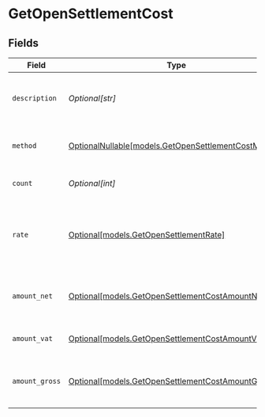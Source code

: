 # GetOpenSettlementCost


## Fields

| Field                                                                                              | Type                                                                                               | Required                                                                                           | Description                                                                                        | Example                                                                                            |
| -------------------------------------------------------------------------------------------------- | -------------------------------------------------------------------------------------------------- | -------------------------------------------------------------------------------------------------- | -------------------------------------------------------------------------------------------------- | -------------------------------------------------------------------------------------------------- |
| `description`                                                                                      | *Optional[str]*                                                                                    | :heavy_minus_sign:                                                                                 | A description of the cost subtotal                                                                 | Credit card - Visa debit consumer domestic                                                         |
| `method`                                                                                           | [OptionalNullable[models.GetOpenSettlementCostMethod]](../models/getopensettlementcostmethod.md)   | :heavy_minus_sign:                                                                                 | The payment method, if applicable                                                                  | creditcard                                                                                         |
| `count`                                                                                            | *Optional[int]*                                                                                    | :heavy_minus_sign:                                                                                 | The number of fees                                                                                 | 10                                                                                                 |
| `rate`                                                                                             | [Optional[models.GetOpenSettlementRate]](../models/getopensettlementrate.md)                       | :heavy_minus_sign:                                                                                 | The service rates, further divided into `fixed` and `percentage` costs.                            |                                                                                                    |
| `amount_net`                                                                                       | [Optional[models.GetOpenSettlementCostAmountNet]](../models/getopensettlementcostamountnet.md)     | :heavy_minus_sign:                                                                                 | The net total cost, i.e. excluding VAT                                                             |                                                                                                    |
| `amount_vat`                                                                                       | [Optional[models.GetOpenSettlementCostAmountVat]](../models/getopensettlementcostamountvat.md)     | :heavy_minus_sign:                                                                                 | The applicable VAT                                                                                 |                                                                                                    |
| `amount_gross`                                                                                     | [Optional[models.GetOpenSettlementCostAmountGross]](../models/getopensettlementcostamountgross.md) | :heavy_minus_sign:                                                                                 | The gross total cost, i.e. including VAT                                                           |                                                                                                    |